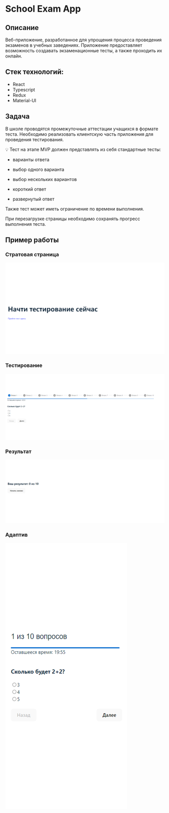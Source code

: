# School Exam App

## Описание

Веб-приложение, разработанное для упрощения процесса проведения экзаменов в учебных заведениях. Приложение предоставляет возможность создавать экзаменационные тесты, а также проходить их онлайн.

## Стек технологий:

 - React
 - Typescript
 - Redux
 - Material-UI

## Задача

В школе проводятся промежуточные аттестации учащихся в формате теста. Необходимо реализовать клиентскую часть приложения для проведения тестирования.

💡 Тест на этапе MVP должен представлять из себя стандартные тесты:

 - варианты ответа

 - выбор одного варианта

 - выбор нескольких вариантов

 - короткий ответ

 - развернутый ответ

Также тест может иметь ограничение по времени выполнения.

При перезагрузке страницы необходимо сохранять прогресс выполнения теста.

## Пример работы

### Стратовая страница
![alt text](/public/image.png)

### Тестирование

![alt text](/public/image-1.png)

### Результат

![alt text](/public/image-2.png)


### Адаптив

![alt text](/public/image-3.png)